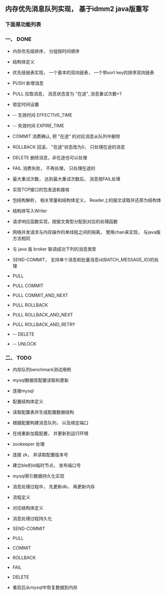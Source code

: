 ## 内存优先消息队列实现， 基于idmm2 java版重写

### 下面是功能列表


### 一、 DONE

* 内存优先级排序， 分组按时间顺序
 * 结构体定义
 * 优先级链表实现， 一个基本的双向链表， 一个带sort key的排序双向链表
 * PUSH 新增消息
 * PULL 拉取消息， 消息状态变为 "在途", 消息重试次数+1
  * 锁定时间设置
  * -- 生效时间 EFFECTIVE_TIME
  * -- 失效时间 EXPIRE_TIME
 * COMMIT 消费确认, 把 "在途" 的对应消息从队列中删除
 * ROLLBACK 回滚， "在途"状态改为0， 只处理在途的消息
 * DELETE   删除消息，非在途也可以处理
 * FAIL     消费失败， 不再处理， 只处理在途的
 * 最大重试次数， 达到最大重试次数后， 消息按FAIL处理


* 实现TCP接口的包发送和接收
 * 包结构解析， 相关常量和结构体定义， Reader上的报文读取并还原为结构体
 * 结构体写入Writer
 * 请求响应函数实现，按报文类型分配到对应的处理函数

* 网络并发请求与内存操作的单线程之间的隔离， 使用chan来实现， 与java版方法相同
* 与 java 版 broker 联调成功下列的消息类型
 * SEND-COMMIT， 支持单个消息和批量消息id(BATCH_MESSAGE_ID)的处理
 * PULL
 * PULL COMMIT
 * PULL COMMIT_AND_NEXT
 * PULL ROLLBACK
 * PULL ROLLBACK_AND_NEXT
 * PULL ROLLBACK_AND_RETRY
 * -- DELETE
 * -- UNLOCK

### 二、 TODO

* 内存队列benchmark测试用例
* mysql数据库配置读取和更新
 * 连接mysql
 * 配置结构体定义
 * 读取配置表并生成配置数据结构
 * 根据配置构建消息队列， 以及绑定端口
 * 在线重新加载配置， 并更新到运行环境
* zookeeper 处理
 * 连接 zk， 并读取配置版本号
 * 建立ble的id临时节点， 发布端口号

* mysql索引数据持久化实现
 * 消息处理过程中， 先更新db， 再更新内存
  * 流程定义
  * 对应结构体定义
 * 消息处理过程持久化
  * SEND-COMMIT
  * PULL
  * COMMIT
  * ROLLBACK
  * FAIL
  * DELETE
 * 重启后从mysql中恢复数据到内存
